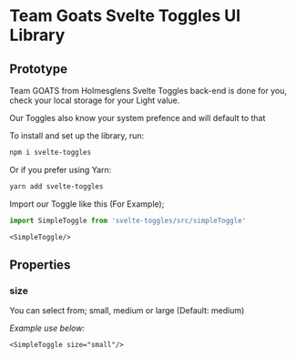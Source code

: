 # Team Goats Svelte Toggles UI Library

## Prototype

Team GOATS from Holmesglens Svelte Toggles back-end is done for you, check your local storage for your Light value.

Our Toggles also know your system prefence and will default to that


To install and set up the library, run:

```sh
npm i svelte-toggles
```

Or if you prefer using Yarn:

```sh
yarn add svelte-toggles
```

Import our Toggle like this (For Example);
```js
import SimpleToggle from 'svelte-toggles/src/simpleToggle'
```
```svelte
<SimpleToggle/>
```
## Properties
### size
You can select from; small, medium or large (Default: medium)

_Example use below:_
```svelte
<SimpleToggle size="small"/>
```
